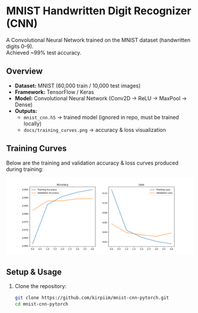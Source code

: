 # MNIST Handwritten Digit Recognizer (CNN)

A Convolutional Neural Network trained on the MNIST dataset (handwritten digits 0–9).  
Achieved ~99% test accuracy.

## Overview
- **Dataset:** MNIST (60,000 train / 10,000 test images)
- **Framework:** TensorFlow / Keras
- **Model:** Convolutional Neural Network (Conv2D → ReLU → MaxPool → Dense)
- **Outputs:**
  - `mnist_cnn.h5` → trained model (ignored in repo, must be trained locally)
  - `docs/training_curves.png` → accuracy & loss visualization

## Training Curves
Below are the training and validation accuracy & loss curves produced during training:

![Training Curves](docs/training_curves.png)

## Setup & Usage

1. Clone the repository:
   ```bash
   git clone https://github.com/kirpiim/mnist-cnn-pytorch.git
   cd mnist-cnn-pytorch
